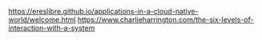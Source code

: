 https://ereslibre.github.io/applications-in-a-cloud-native-world/welcome.html
https://www.charlieharrington.com/the-six-levels-of-interaction-with-a-system